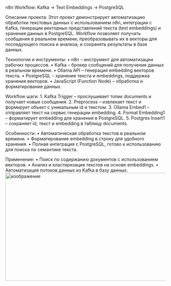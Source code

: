 n8n Workflow: Kafka → Text Embeddings → PostgreSQL

Описание проекта:
Этот проект демонстрирует автоматизацию обработки текстовых данных с использованием n8n, интеграции с Kafka, генерации векторных представлений текста (text embeddings) и хранения данных в PostgreSQL. Workflow позволяет получать сообщения в реальном времени, преобразовывать их в векторы для последующего поиска и анализа, и сохранять результаты в базе данных.

Технологии и инструменты:
	•	n8n – инструмент для автоматизации рабочих процессов.
	•	Kafka – брокер сообщений для получения данных в реальном времени.
	•	Ollama API – генерация embedding векторов текста.
	•	PostgreSQL – хранение текста и embeddings, поддержка хранения векторов.
	•	JavaScript (Function Node) – обработка и форматирование данных.

Workflow шаги:
	1.	Kafka Trigger – прослушивает топик documents и получает новые сообщения.
	2.	Preprocess – извлекает текст и формирует объект с уникальным id и текстом.
	3.	Ollama Embed1 – отправляет текст на сервис генерации embedding.
	4.	Format Embedding1 – форматирует embedding для хранения в PostgreSQL.
	5.	Postgres Insert1 – сохраняет id, текст и embedding в таблицу documents.

Особенности:
	•	Автоматическая обработка текстов в реальном времени.
	•	Форматирование embedding в строку для удобного хранения.
	•	Полная интеграция с PostgreSQL, готово к использованию для поиска по семантике текста.

Применение:
	•	Поиск по содержанию документов с использованием векторов.
	•	Анализ и кластеризация текстов на основе embeddings.
	•	Автоматизация потоков данных из Kafka в базу данных.
  <img width="1209" height="339" alt="изображение" src="https://github.com/user-attachments/assets/6bc23f93-58b7-4e5a-a633-72dbc3c2eb60" />
